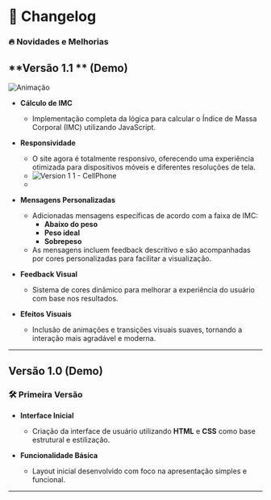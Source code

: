 # 📝 **Changelog**

### 🔥 **Novidades e Melhorias**



## **Versão 1.1 ** (Demo)

![Animação](https://github.com/user-attachments/assets/7d0591c6-cd95-4bf2-8dc2-5e1d889a8889)

- **Cálculo de IMC**  
  - Implementação completa da lógica para calcular o Índice de Massa Corporal (IMC) utilizando JavaScript.

- **Responsividade**  
  - O site agora é totalmente responsivo, oferecendo uma experiência otimizada para dispositivos móveis e diferentes resoluções de tela.
  - ![Version 1 1 - CellPhone](https://github.com/user-attachments/assets/ce9e1227-cbdc-4387-8431-1c8ad2e806c6)
  - 
- **Mensagens Personalizadas**  
  - Adicionadas mensagens específicas de acordo com a faixa de IMC:  
    - **Abaixo do peso**  
    - **Peso ideal**  
    - **Sobrepeso**  
  - As mensagens incluem feedback descritivo e são acompanhadas por cores personalizadas para facilitar a visualização.

- **Feedback Visual**  
  - Sistema de cores dinâmico para melhorar a experiência do usuário com base nos resultados.

- **Efeitos Visuais**  
  - Inclusão de animações e transições visuais suaves, tornando a interação mais agradável e moderna.
---


## **Versão 1.0** (Demo)

### 🛠️ **Primeira Versão**
- **Interface Inicial**  
  - Criação da interface de usuário utilizando **HTML** e **CSS** como base estrutural e estilização.

- **Funcionalidade Básica**  
  - Layout inicial desenvolvido com foco na apresentação simples e funcional.

---

